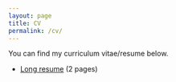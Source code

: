 ```yaml
---
layout: page
title: CV
permalink: /cv/
---
```


You can find my curriculum vitae/resume below.
<ul>
	<li><a href="cv-danyang.pdf">Long resume</a> (2 pages)</li>
</ul>